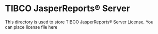 # TIBCO JasperReports® Server 
This directory is used to store TIBCO JasperReports® Server License. You can place license file here
